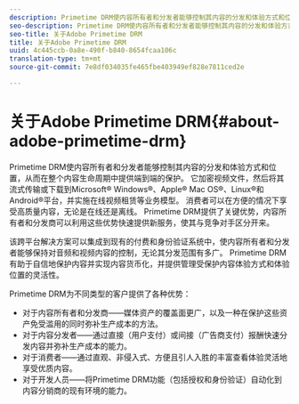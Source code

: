 ```yaml
---
description: Primetime DRM使内容所有者和分发者能够控制其内容的分发和体验方式和位置，从而在整个内容生命周期中提供端到端的保护。 它加密视频文件，然后将其流式传输或下载到Microsoft® Windows®、Apple® Mac OS®、Linux®和Android®平台，并实施在线视频租赁等业务模型。 消费者可以在方便的情况下享受高质量内容，无论是在线还是离线。 Primetime DRM提供了关键优势，内容所有者和分发商可以利用这些优势快速提供新服务，使其与竞争对手区分开来。
seo-description: Primetime DRM使内容所有者和分发者能够控制其内容的分发和体验方式和位置，从而在整个内容生命周期中提供端到端的保护。 它加密视频文件，然后将其流式传输或下载到Microsoft® Windows®、Apple® Mac OS®、Linux®和Android®平台，并实施在线视频租赁等业务模型。 消费者可以在方便的情况下享受高质量内容，无论是在线还是离线。 Primetime DRM提供了关键优势，内容所有者和分发商可以利用这些优势快速提供新服务，使其与竞争对手区分开来。
seo-title: 关于Adobe Primetime DRM
title: 关于Adobe Primetime DRM
uuid: 4c445ccb-0a8e-490f-b840-8654fcaa106c
translation-type: tm+mt
source-git-commit: 7e8df034035fe465fbe403949ef828e7811ced2e

---
```



# 关于Adobe Primetime DRM{#about-adobe-primetime-drm}

Primetime DRM使内容所有者和分发者能够控制其内容的分发和体验方式和位置，从而在整个内容生命周期中提供端到端的保护。 它加密视频文件，然后将其流式传输或下载到Microsoft® Windows®、Apple® Mac OS®、Linux®和Android®平台，并实施在线视频租赁等业务模型。 消费者可以在方便的情况下享受高质量内容，无论是在线还是离线。 Primetime DRM提供了关键优势，内容所有者和分发商可以利用这些优势快速提供新服务，使其与竞争对手区分开来。

该跨平台解决方案可以集成到现有的付费和身份验证系统中，使内容所有者和分发者能够保持对音频和视频内容的控制，无论其分发范围有多广。 Primetime DRM有助于自信地保护内容并实现内容货币化，并提供管理受保护内容体验方式和体验位置的灵活性。

Primetime DRM为不同类型的客户提供了各种优势：

* 对于内容所有者和分发商——媒体资产的覆盖面更广，以及一种在保护这些资产免受滥用的同时弥补生产成本的方法。
* 对于内容分发者——通过直接（用户支付）或间接（广告商支付）报酬快速分发内容并弥补生产成本的能力。
* 对于消费者——通过直观、非侵入式、方便且引人入胜的丰富查看体验灵活地享受优质内容。
* 对于开发人员——将Primetime DRM功能（包括授权和身份验证）自动化到内容分销商的现有环境的能力。

